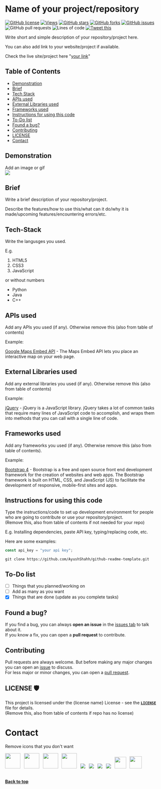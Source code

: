 # Name of your project/repository

<!-- Can you keep the below two lines in the starting of your own readme as comment? Will appreciate that! Also can you star this if it helped you? Thanks!

Made from the readme template by Ayush Shah
https://github.com/AyushShahh/github-readme-template

-->

<!-- Replace the things with your content. The things I have written are for instructions

Also, you can learn markdown so that you can modify it efficiently.
Markdown is super easy!

Remove comments that are for instructions before commiting
-->

[![GitHub license](https://img.shields.io/github/license/AyushShahh/github-readme-template?color=red&style=flat)](https://github.com/AyushShahh/github-readme-template/blob/main/LICENSE)
[![Views](https://hits.seeyoufarm.com/api/count/incr/badge.svg?url=https%3A%2F%2Fgithub.com%2FAyushShahh%2Fgithub-readme-template&count_bg=%23000000&title_bg=%23555555&icon=github.svg&icon_color=%23E7E7E7&title=views&edge_flat=true)](https://hits.seeyoufarm.com)
[![GitHub stars](https://img.shields.io/github/stars/AyushShahh/github-readme-template?style=flat-square)](https://github.com/AyushShahh/github-readme-template/stargazers)
[![GitHub forks](https://img.shields.io/github/forks/AyushShahh/github-readme-template?style=flat-square)](https://github.com/AyushShahh/github-readme-template/network)
[![GitHub issues](https://img.shields.io/github/issues/AyushShahh/github-readme-template?style=flat-square)](https://github.com/AyushShahh/github-readme-template/issues)
![GitHub pull requests](https://img.shields.io/github/issues-pr/AyushShahh/github-readme-template?color=yellow&style=flat-square)
![Lines of code](https://img.shields.io/tokei/lines/github/AyushShahh/github-readme-template?label=total%20lines%20of%20code&style=flat-square)
[![Tweet this](https://img.shields.io/twitter/url?color=grey&label=Tweet%20this&logo=twitter&style=flat-square&url=https%3A%2F%2Fgithub.com%2FAyushShahh%2Fgithub-readme-template)](https://twitter.com/intent/tweet?text=Woah!%20Check%20this%20out&url=https%3A%2F%2Fgithub.com%2FAyushShahh%2Fgithub-readme-template)

<!-- Instructions for badges:
1. Change AyushShahh to the github username of repository owner. (case-sensitive)

2. Change "github-readme-template" to the repository for which you are writing README. (case-sensitive)

3. Remove the badges that you don't want. E.g. remove license badge if your repository does not have a license

4. Remove this comment before commiting changes
-->

Write short and simple description of your repository/project here.

You can also add link to your website/project if available.

Check the live site/project here "[your link](https://link-to-project.xyz)"

## Table of Contents
- [Demonstration](#demonstration)
- [Brief](#brief)
- [Tech Stack](#tech-stack)
- [APIs used](#apis-used)
- [External Libraries used](#external-libraries-used)
- [Frameworks used](#frameworks-used)
- [Instructions for using this code](#instructions-for-using-this-code)
- [To-Do list](#to-do-list)
- [Found a bug?](#found-a-bug)
- [Contributing](#contributing)
- [LICENSE](#license-%EF%B8%8F)
- [Contact](#contact)

<!--
1. Remove unnecessary things from table of contents that you don't want

2. You can also add things in order that are not here but required for your repo/project

3. Remove this comment before commiting changes
-->

## Demonstration
Add an image or gif<br>
<img src="path/to/image-or-gif">

## Brief
Write a brief description of your repository/project.

Describe the features/how to use this/what can it do/why it is made/upcoming features/encountering errors/etc.

<!-- 
You can even make separate heading for features/upcoming features/anything you want.

You can fully customise this README

Just don't forget to add them in table of contents in the specific order.

Delete this comment before commiting changes
-->

## Tech-Stack
Write the langusges you used.

E.g.
1. HTML5
2. CSS3
3. JavaScript

or without numbers
- Python 
- Java
- C++

## APIs used
Add any APIs you used (if any). Otherwise remove this (also from table of contents)

<!--
1. replace the description with your own
2. delete this comment afterwards
-->

Example:

[Google Maps Embed API](https://developers.google.com/maps/documentation/embed/get-started) - The Maps Embed API lets you place an interactive map on your web page.

## External Libraries used
Add any external libraries you used (if any). Otherwise remove this (also from table of contents)

<!--
1. replace the description with your own
2. delete this comment afterwards
-->

Example:

[jQuery](https://jquery.com/) - jQuery is a JavaScript library. jQuery takes a lot of common tasks that require many lines of JavaScript code to accomplish, and wraps them into methods that you can call with a single line of code.

## Frameworks used
Add any frameworks you used (if any). Otherwise remove this (also from table of contents).

<!--
1. replace the description with your own
2. delete this comment afterwards
-->

Example:

[Bootstrap 4](https://getbootstrap.com/) - Bootstrap is a free and open source front end development framework for the creation of websites and web apps. The Bootstrap framework is built on HTML, CSS, and JavaScript (JS) to facilitate the development of responsive, mobile-first sites and apps.

## Instructions for using this code
Type the instructions/code to set up development environment for people who are going to contribute or use your repository/project.<br>
(Remove this, also from table of contents if not needed for your repo)

<!--
1. replace the description with your own
2. delete this comment afterwards
-->

E.g. Installing dependencies, paste API key, typing/replacing code, etc.

Here are some examples:
```javascript
const api_key = "your api key";
```
```
git clone https://github.com/AyushShahh/github-readme-template.git
```

## To-Do list
- [ ] Things that you planned/working on
- [ ] Add as many as you want
- [x] Things that are done (update as you complete tasks)

## Found a bug?
If you find a bug, you can always **open an issue** in the [issues tab](https://github.com/AyushShahh/github-readme-template/issues) to talk about it.<br>
If you know a fix, you can open a **pull request** to contribute.

<!--
1. replace the description with your own
2. Change AyushShahh to the username of repository owner (case-sensitive)
3. Change github-readme-template to the repository for which you are writing readme (case-sensitive)
4. delete this comment afterwards
-->

## Contributing
Pull requests are always welcome. But before making any major changes you can open an [issue](https://github.com/AyushShahh/github-readme-template/issues) to discuss.<br>
For less major or minor changes, you can open a [pull request](https://github.com/AyushShahh/github-readme-template/pulls).

<!--
1. replace the description with your own
2. Change AyushShahh to the username of repository owner (case-sensitive) if you want to keep the link to issues and pull requests
3. Change github-readme-template to the repository for which you are writing readme (case-sensitive) if you want to keep the link to issues and pull requests
4. delete this comment afterwards
-->

## LICENSE 🛡️
This project is licensed under the {license name} License - see the **[`LICENSE`](https://github.com/AyushShahh/github-readme-template/blob/main/LICENSE)** file for details.<br>
(Remove this, also from table of contents if repo has no license)

<!--
1. replace the description with your own
2. Change AyushShahh to the username of repository owner (case-sensitive) if you want to keep the link of license
3. Change github-readme-template to the repository for which you are writing readme (case-sensitive) if you want to keep the link of license
4. delete this comment afterwards
-->

# Contact
Remove icons that you don't want

<!--
Change all the usernames/IDs (or in {}) to yours

Remove the brackets. Don't keep them

In quora, type your profile link that you see find by going to your profile in browser.

Type your gmail/email address in mailto:

Type your discord ID in discord link. Remember that your Discord User ID is an eighteen digit number, and is not the same as your username.

delete this comment before commiting
-->

<p>
<a href="https://twitter.com/ayushshah__" target="_blank" rel="noopener noreferrer"><img src="https://img.icons8.com/plasticine/100/000000/twitter.png" width="50" /></a>
&nbsp; <a href="https://www.instagram.com/ayushshah__/" target="_blank" rel="noopener noreferrer"><img src="https://img.icons8.com/plasticine/100/000000/instagram-new.png" width="50"/></a>
&nbsp; <a href="https://www.linkedin.com/in/{username}/" target="_blank" rel="noopener noreferrer"><img src="https://img.icons8.com/plasticine/100/000000/linkedin.png" width="50" /></a>
&nbsp; <a href="mailto:your@gmail.com" target="_blank" rel="noopener noreferrer"><img src="https://img.icons8.com/plasticine/100/000000/gmail.png"  width="50" /></a>
&nbsp; <a href="https://medium.com/@{your_username}" target="_blank" rel="noopener noreferrer"><img src="https://img.icons8.com/color/48/000000/medium-monogram.png"/></a>
&nbsp; <a href="https://www.quora.com/profile/Ayush-Shah-133/" target="_blank" rel="noopener noreferrer"><img src="https://img.icons8.com/clouds/50/000000/quora.png"/></a>
&nbsp; <a href="https://www.clubhouse.com/@ayushshah_" target="_blank" rel="noopener noreferrer"><img src="https://img.icons8.com/fluent/45/000000/so-so.png"/></a>
&nbsp; <a href="https://www.discordapp.com/users/{your discord user id [not your username]}" target="_blank" rel="noopener noreferrer"><img src="https://img.icons8.com/doodle/46/000000/discord-new-logo.png"/></a>
&nbsp; <a href="https://dev.to/{your_dev.to_username}" target="_blank" rel="noopener noreferrer"><img src="https://d2fltix0v2e0sb.cloudfront.net/dev-black.png" height="38px"/></a>
&nbsp; <a href="https://hashnode.com/@{your_hashnode_username}" target="_blank" rel="noopener noreferrer"><img src="https://cdn.hashnode.com/res/hashnode/image/upload/v1611902473383/CDyAuTy75.png?auto=compress" height="40px"></a><br><br>

**[Back to top](#name-of-your-projectrepository)**

<!--
In the "back to top", type the name of the first main heading "#" in your README.

Replace spaces with a "-" (hyphen)

Don't use - for any other characters.

delete this comment afterwards
-->

<!--
Star this repository if you find it useful :)
You can request to add some things/change some things.
You can also contribute.
-->
